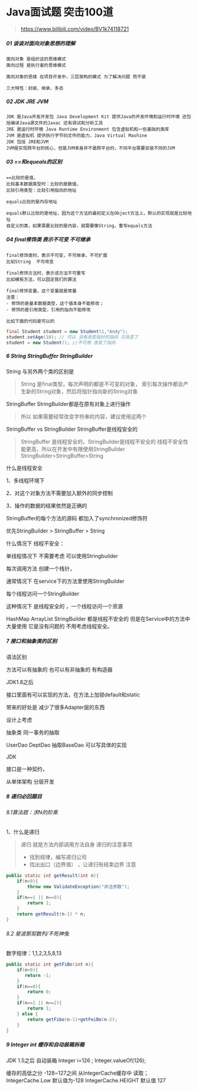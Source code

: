 # Java面试题 突击100道

>  https://www.bilibili.com/video/BV1k74118721

##### 01 谈谈对面向对象思想的理解

```textmate
面向对象 是组织这的思维模式
面向过程 是执行者的思维模式

面向对象的思维 在项目开发中，三层架构的模式 为了解决问题 而不是

三大特性：封装、继承、多态 

```

##### 02 JDK JRE JVM

```text
JDK 是Java开发开发包 Java Development Kit 提供Java的开发环境和运行时环境 还包括编译Java源文件的Javac 还有调试和分析工具
JRE 是运行时环境 Java Runtime Environment 包含虚拟机和一些基础的类库 
JVM 是虚拟机 提供执行字节码文件的能力，Java Virtual Mashine
JDK 包括 JRE和JVM
JVM是实现跨平台的核心，但是JVM本身并不是跨平台的，不同平台需要安装不同的JVM
```

##### 03 ==和equeals的区别

```text
==比较的是值，
比较基本数据类型时：比较的是数值，
比较引用类型：比较引用指向的地址

equals比较的是内存地址

equals默认比较的是地址，因为这个方法的最初定义在Object方法上，默认的实现就是比较地址
自定义的类，如果需要比较的是内容，就需要像String，重写equals方法
```

##### 04 final修饰类 表示不可变 不可继承
```
final修饰类时，表示不可变，不可继承，不可扩展
比如String  不可改变

final修饰方法时，表示该方法不可重写
比如模板方法，可以固定我们的算法

final修饰变量，这个变量就是常量
注意：
- 修饰的是基本数据类型，这个值本身不能修改；
- 修饰的是引用类型，引用的指向不能修改

比如下面的代码是可以的
```

```java
final Student student = new Student(1,"Andy");
student.setAge(10); // 可以 没有改变指针的指向 只改变了 
student = new Student(); //不可用 改变了指向

```

##### 6 String StringBuffer StringBuilder

String 与另外两个类的区别是
> String 是final类型，每次声明的都是不可变的对象，
> 索引每次操作都会产生新的String对象，然后将指针指向新的String对象

StringBuffer StringBuilder都是在原有对象上进行操作
> 所以 如果需要经常改变字符串的内容，建议使用这两个 

StringBuffer vs StringBuilder
StringBuffer是线程安全的
> StringBuffer 是线程安全的，StringBuilder是线程不安全的
> 线程不安全性能更高，所以在开发中有限使用StringBuilder
> StringBuilder>StringBuffer>String

什么是线程安全

1、多线程环境下

2、对这个对象方法不需要加入额外的同步控制

3、操作的数据的结果依然是正确的

StringBuffer的每个方法的源码 都加入了synchronized修饰符

优先StringBuilder > StringBuffer > String

什么情况下 线程不安全：

单线程情况下 不需要考虑 可以使用Stringbuilder

每次调用方法 创建一个栈针，

通常情况下 在service下的方法里使用StringBuilder

每个线程访问一个StringBuilder

这种情况下 是线程安全的 ，一个线程访问一个资源

HashMap ArrayList StringBuilder 都是线程不安全的 但是在Service中的方法中大量使用 它是没有问题的 不用考虑线程安全。

##### 7 接口和抽象类的区别

语法区别 

方法可以有抽象的 也可以有非抽象的 有构造器

JDK1.8之后 

接口里面有可以实现的方法，在方法上加锁default和static

带来的好处是 减少了很多Adapter层的东西

设计上考虑

抽象类  同一事务的抽取

UserDao DeptDao 抽取BaseDao 可以写具体的实现

JDK 

接口是一种契约，

从单体架构 分层开发


##### 8 递归必回题目
###### 8.1算法题：求N的阶乘

1、什么是递归
> 递归 就是方法内部调用方法自身
> 递归的注意事项
> - 找到规律，编写递归公司
> - 找出出口（边界值） ，让递归有结束边界
> 注意

```java
public static int getResult(int n){
    if(n<0){
        throw new ValidateException("非法参数");
    }
    if(n==1 || n==0){
        return 1;
    }
    return getResult(n-1) * n;
}
```

###### 8.2 斐波那契数列/不死神兔
数字规律：1,1,2,3,5,8,13

```java
public static int getFiBo(int n){
    if(n<0){
       return -1;
    }
    if(n==0){
        return 0;
    }
    if(n==1 || n==2){
        return 1;
    } else {
        return getFibo(n-1)+getFeiBo(n-2);
    }
}
```

##### 9 Integer int 缓存和自动装箱拆箱
JDK 1.5之后 自动装箱
Integer i=126 ;
Integer.valueOf(126);

缓存的高低之分
-128~127之间 从IntegerCache缓存中 读取；
IntegerCache.Low 默认值为-128
IntegerCache.HEIGHT 默认值 127

